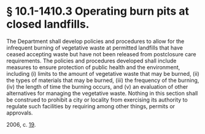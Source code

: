 # § 10.1-1410.3 Operating burn pits at closed landfills.

<p>The Department shall develop policies and procedures to allow for the infrequent burning of vegetative waste at permitted landfills that have ceased accepting waste but have not been released from postclosure care requirements. The policies and procedures developed shall include measures to ensure protection of public health and the environment, including (i) limits to the amount of vegetative waste that may be burned, (ii) the types of materials that may be burned, (iii) the frequency of the burning, (iv) the length of time the burning occurs, and (v) an evaluation of other alternatives for managing the vegetative waste. Nothing in this section shall be construed to prohibit a city or locality from exercising its authority to regulate such facilities by requiring among other things, permits or approvals.</p><p>2006, c. <a href='http://lis.virginia.gov/cgi-bin/legp604.exe?061+ful+CHAP0019'>19</a>.</p>